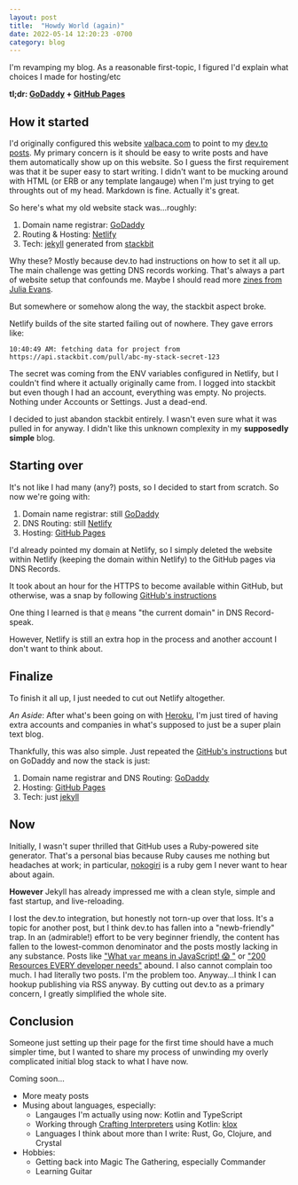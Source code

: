 ```yaml
---
layout: post
title:  "Howdy World (again)"
date: 2022-05-14 12:20:23 -0700
category: blog
---
```


I'm revamping my blog. As a reasonable first-topic, I figured I'd explain what choices I made for hosting/etc

**tl;dr: [GoDaddy](https://www.godaddy.com/) + [GitHub Pages](https://pages.github.com/)**

## How it started

 I'd originally configured this website [valbaca.com](https://valbaca.com) to point to my [dev.to posts](https://dev.to/val_baca). My primary concern is it should be easy to write posts and have them automatically show up on this website. So I guess the first requirement was that it be super easy to start writing. I didn't want to be mucking around with HTML (or ERB or any template langauge) when I'm just trying to get throughts out of my head. Markdown is fine. Actually it's great.

 So here's what my old website stack was...roughly:

 1. Domain name registrar: [GoDaddy](https://www.godaddy.com/)
 2. Routing & Hosting: [Netlify](https://www.netlify.com/)
 3. Tech: [jekyll](https://jekyllrb.com/docs/) generated from [stackbit](https://www.stackbit.com/)

Why these? Mostly because dev.to had instructions on how to set it all up. The main challenge was getting DNS records working. That's always a part of website setup that confounds me. Maybe I should read more [zines from Julia Evans](https://wizardzines.com/zines/dns/).

But somewhere or somehow along the way, the stackbit aspect broke.

Netlify builds of the site started failing out of nowhere. They gave errors like:

```log
10:40:49 AM: fetching data for project from https://api.stackbit.com/pull/abc-my-stack-secret-123
```

The secret was coming from the ENV variables configured in Netlify, but I couldn't find where it actually originally came from. I logged into stackbit but even though I had an account, everything was empty. No projects. Nothing under Accounts or Settings. Just a dead-end.

I decided to just abandon stackbit entirely. I wasn't even sure what it was pulled in for anyway. I didn't like this unknown complexity in my **supposedly simple** blog.

## Starting over

It's not like I had many (any?) posts, so I decided to start from scratch. So now we're going with:

1. Domain name registrar: still [GoDaddy](https://www.godaddy.com/)
2. DNS Routing: still [Netlify](https://www.netlify.com/)
3. Hosting: [GitHub Pages](https://pages.github.com/)

I'd already pointed my domain at Netlify, so I simply deleted the website within Netlify (keeping the domain within Netlify) to the GitHub pages via DNS Records.

It took about an hour for the HTTPS to become available within GitHub, but otherwise, was a snap by following [GitHub's instructions](https://docs.github.com/en/pages/configuring-a-custom-domain-for-your-github-pages-site/managing-a-custom-domain-for-your-github-pages-site)

One thing I learned is that `@` means "the current domain" in DNS Record-speak.

However, Netlify is still an extra hop in the process and another account I don't want to think about.

## Finalize

To finish it all up, I just needed to cut out Netlify altogether.

*An Aside*: After what's been going on with [Heroku](https://status.heroku.com/incidents/2413), I'm just tired of having extra accounts and companies in what's supposed to just be a super plain text blog.

Thankfully, this was also simple. Just repeated the [GitHub's instructions](https://docs.github.com/en/pages/configuring-a-custom-domain-for-your-github-pages-site/managing-a-custom-domain-for-your-github-pages-site) but on GoDaddy and now the stack is just:

1. Domain name registrar and DNS Routing: [GoDaddy](https://www.godaddy.com/)
2. Hosting: [GitHub Pages](https://pages.github.com/)
3. Tech: just [jekyll](https://jekyllrb.com/docs/)

## Now

Initially, I wasn't super thrilled that GitHub uses a Ruby-powered site generator. That's a personal bias because Ruby causes me nothing but headaches at work; in particular, [nokogiri](https://nokogiri.org/) is a ruby gem I never want to hear about again.

**However** Jekyll has already impressed me with a clean style, simple and fast startup, and live-reloading.

I lost the dev.to integration, but honestly not torn-up over that loss. It's a topic for another post, but I think dev.to has fallen into a "newb-friendly" trap. In an (admirable!) effort to be very beginner friendly, the content has fallen to the lowest-common denominator and the posts mostly lacking in any substance. Posts like ["What `var` means in JavaScript! 😱 "](https://dev.to/paritho/3-reasons-to-use-var-in-javascript-1hoe) or ["200 Resources EVERY developer needs"](https://dev.to/suniljoshi19/top-42-react-resources-every-developer-should-bookmark-latest-24pb) abound. I also cannot complain too much. I had literally two posts. I'm the problem too. Anyway...I think I can hookup publishing via RSS anyway. By cutting out dev.to as a primary concern, I greatly simplified the whole site.

## Conclusion

Someone just setting up their page for the first time should have a much simpler time, but I wanted to share my process of unwinding my overly complicated initial blog stack to what I have now.

Coming soon...

- More meaty posts
- Musing about languages, especially:
  - Langauges I'm actually using now: Kotlin and TypeScript
  - Working through [Crafting Interpreters](https://craftinginterpreters.com/) using Kotlin: [klox](https://github.com/valbaca/klox)
  - Languages I think about more than I write: Rust, Go, Clojure, and Crystal
- Hobbies:
  - Getting back into Magic The Gathering, especially Commander
  - Learning Guitar
